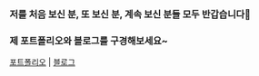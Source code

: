 ### 저를 처음 보신 분, 또 보신 분, 계속 보신 분들 모두 반갑습니다👋
### 제 포트폴리오와 블로그를 구경해보세요~

[포트폴리오](https://www.behance.net/gallery/221565591/-2025-) |
[블로그](https://kangwonpark27.tistory.com/) 


